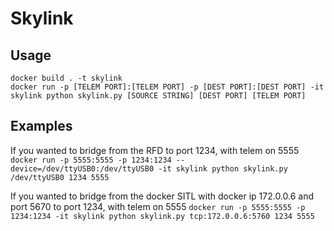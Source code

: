 # Skylink

## Usage

```
docker build . -t skylink
docker run -p [TELEM PORT]:[TELEM PORT] -p [DEST PORT]:[DEST PORT] -it skylink python skylink.py [SOURCE STRING] [DEST PORT] [TELEM PORT]
```
## Examples

If you wanted to bridge from the RFD to port 1234, with telem on 5555
`docker run -p 5555:5555 -p 1234:1234 --device=/dev/ttyUSB0:/dev/ttyUSB0 -it skylink python skylink.py /dev/ttyUSB0 1234 5555`

If you wanted to bridge from the docker SITL with docker ip 172.0.0.6 and port 5670 to port 1234, with telem on 5555
`docker run -p 5555:5555 -p 1234:1234 -it skylink python skylink.py tcp:172.0.0.6:5760 1234 5555`
